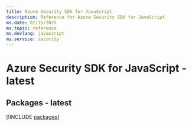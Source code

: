 ```yaml
---
title: Azure Security SDK for JavaScript
description: Reference for Azure Security SDK for JavaScript
ms.date: 07/15/2025
ms.topic: reference
ms.devlang: javascript
ms.service: security
---
```

# Azure Security SDK for JavaScript - latest
## Packages - latest
[!INCLUDE [packages](security-index.md)]